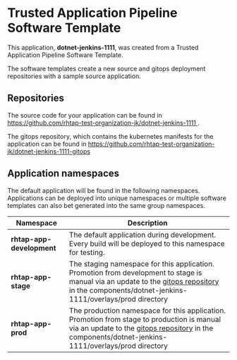 # Trusted Application Pipeline Software Template

This application, **dotnet-jenkins-1111**, was created from a Trusted Application Pipeline Software Template.

The software templates create a new source and gitops deployment repositories with a sample source application. 

## Repositories

The source code for your application can be found in [https://github.com/rhtap-test-organization-jk/dotnet-jenkins-1111 ](https://github.com/rhtap-test-organization-jk/dotnet-jenkins-1111 ).
 
The gitops repository, which contains the kubernetes manifests for the application can be found in 
[https://github.com/rhtap-test-organization-jk/dotnet-jenkins-1111-gitops ](https://github.com/rhtap-test-organization-jk/dotnet-jenkins-1111-gitops ) 

## Application namespaces 

The default application will be found in the following namespaces. Applications can be deployed into unique namespaces or multiple software templates can also bet generated into the same group namespaces.  

|  Namespace   |  Description   |  
| -------- | -------- |   
| **rhtap-app-development** | The default application during development. Every build will be deployed to this namespace for testing. | 
| **rhtap-app-stage** | The staging namespace for this application. Promotion from development to stage is manual via an update to the [gitops repository](https://github.com/rhtap-test-organization-jk/dotnet-jenkins-1111-gitops ) in the components/dotnet-jenkins-1111/overlays/prod directory |  
| **rhtap-app-prod** | The production namespace for this application. Promotion from stage to production is manual via an update to the [gitops repository](https://github.com/rhtap-test-organization-jk/dotnet-jenkins-1111-gitops ) in the components/dotnet-jenkins-1111/overlays/prod directory | 